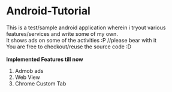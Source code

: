 # Android-Tutorial
This is a test/sample android application wherein i tryout various features/services and write some of my own.  <br>
It shows ads on some of the activities :P //please bear with it  <br>
You are free to checkout/reuse the source code :D  <br>  <br>
<B>Implemented Features till now</B><br>
1. Admob ads <br>
2. Web View <br>
3. Chrome Custom Tab <br>
